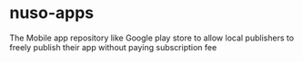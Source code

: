 # nuso-apps
The Mobile app repository like Google play store to allow local publishers to freely publish their app without paying subscription fee
